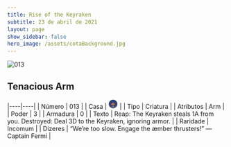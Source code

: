 ```yaml
---
title: Rise of the Keyraken
subtitle: 23 de abril de 2021
layout: page
show_sidebar: false
hero_image: /assets/cotaBackground.jpg
---
```


![013](https://cards-keyforge.s3.eu-north-1.amazonaws.com/media/pt/rotk/013.png)

## Tenacious Arm

|----|----|
| Número | 013 |
| Casa | ![Keyraken](https://raw.githubusercontent.com/cardsofkeyforge/cardsofkeyforge.github.io/master/rotk/keyraken.png "Keyraken") |
| Tipo | Criatura |
| Atributos | Arm |
| Poder | 3 |
| Armadura | 0 |
| Texto | Reap: The Keyraken steals 1A from you. Destroyed: Deal 3D to the Keyraken,  ignoring armor. |
| Raridade | Incomum |
| Dizeres | “We’re too slow. Engage the æmber thrusters!”  —Captain Fermi |

